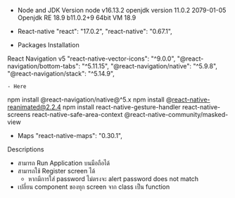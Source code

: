 - Node and JDK Version
node v16.13.2
openjdk version 11.0.2 2079-01-05
Openjdk RE 18.9 b11.0.2+9
64bit VM 18.9

- React-native
"react": "17.0.2",
"react-native": "0.67.1",


- Packages Installation

React Navigation v5
"react-native-vector-icons": "^9.0.0",
"@react-navigation/bottom-tabs": "^5.11.15",
"@react-navigation/native": "^5.9.8",
"@react-navigation/stack": "^5.14.9",

    - Here
npm install @react-navigation/native@^5.x
npm install @react-native-reanimated@2.2.4
npm install  react-native-gesture-handler react-native-screens react-native-safe-area-context @react-native-community/masked-view

- Maps
"react-native-maps": "0.30.1",



Descriptions
- สามารถ Run Application บนมือถือได้
- สามารถใช้ Register screen ได้
    - หากมีการใส่ password ไม่ตรงจะ alert password does not match
- เปลี่ยน component ของทุก screen จาก class เป็น function
